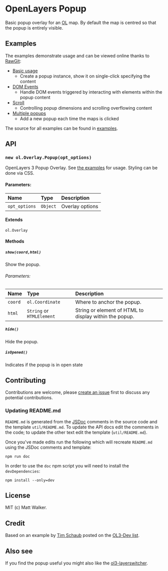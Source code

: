 # OpenLayers Popup

Basic popup overlay for an [OL](https://github.com/openlayers/openlayers) map. By
default the map is centred so that the popup is entirely visible.

## Examples

The examples demonstrate usage and can be viewed online thanks to [RawGit](http://rawgit.com/):

* [Basic usage](http://rawgit.com/walkermatt/ol-popup/master/examples/popup.html)
    * Create a popup instance, show it on single-click specifying the content
* [DOM Events](http://rawgit.com/walkermatt/ol-popup/master/examples/dom-events.html)
    * Handle DOM events triggered by interacting with elements within the popup content
* [Scroll](http://rawgit.com/walkermatt/ol-popup/master/examples/scroll.html)
    * Controlling popup dimensions and scrolling overflowing content
* [Multiple popups](http://rawgit.com/walkermatt/ol-popup/master/examples/multiple.html)
    * Add a new popup each time the maps is clicked

The source for all examples can be found in [examples](examples).

## API

### `new ol.Overlay.Popup(opt_options)`

OpenLayers 3 Popup Overlay.
See [the examples](./examples) for usage. Styling can be done via CSS.

#### Parameters:

|Name|Type|Description|
|:---|:---|:----------|
|`opt_options`|`Object`| Overlay options |

#### Extends

`ol.Overlay`

#### Methods

##### `show(coord,html)`

Show the popup.

###### Parameters:

|Name|Type|Description|
|:---|:---|:----------|
|`coord`|`ol.Coordinate`| Where to anchor the popup. |
|`html`|`String` or `HTMLElement`| String or element of HTML to display within the popup. |


##### `hide()`

Hide the popup.

##### `isOpened()`

Indicates if the popup is in open state

## Contributing

Contributions are welcome, please [create an issue](https://github.com/walkermatt/ol-popup/issues) first to discuss any potential contributions.

### Updating README.md

`README.md` is generated from the [JSDoc](http://usejsdoc.org/) comments in the source code and the template `util/README.md`. To update the API docs edit the comments in the code; to update the other text edit the template (`util/README.md`).

Once you've made edits run the following which will recreate `README.md` using the JSDoc comments and template:

    npm run doc

In order to use the `doc` npm script you will need to install the `devDependencies`:

    npm install --only=dev

## License

MIT (c) Matt Walker.

## Credit

Based on an example by [Tim Schaub](https://github.com/tschaub) posted on the
[OL3-Dev list](https://groups.google.com/forum/#!forum/ol3-dev).

## Also see

If you find the popup useful you might also like the
[ol3-layerswitcher](https://github.com/walkermatt/ol3-layerswitcher).

